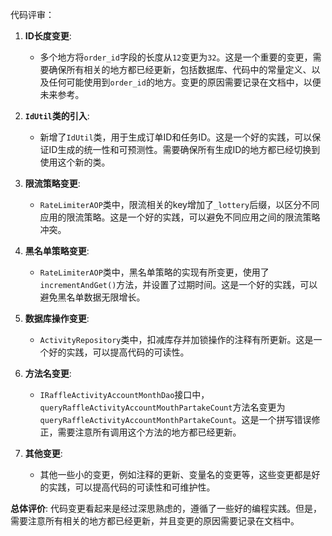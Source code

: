代码评审：

1. **ID长度变更**:
    - 多个地方将`order_id`字段的长度从`12`变更为`32`。这是一个重要的变更，需要确保所有相关的地方都已经更新，包括数据库、代码中的常量定义、以及任何可能使用到`order_id`的地方。变更的原因需要记录在文档中，以便未来参考。

2. **`IdUtil`类的引入**:
    - 新增了`IdUtil`类，用于生成订单ID和任务ID。这是一个好的实践，可以保证ID生成的统一性和可预测性。需要确保所有生成ID的地方都已经切换到使用这个新的类。

3. **限流策略变更**:
    - `RateLimiterAOP`类中，限流相关的key增加了`_lottery`后缀，以区分不同应用的限流策略。这是一个好的实践，可以避免不同应用之间的限流策略冲突。

4. **黑名单策略变更**:
    - `RateLimiterAOP`类中，黑名单策略的实现有所变更，使用了`incrementAndGet()`方法，并设置了过期时间。这是一个好的实践，可以避免黑名单数据无限增长。

5. **数据库操作变更**:
    - `ActivityRepository`类中，扣减库存并加锁操作的注释有所更新。这是一个好的实践，可以提高代码的可读性。

6. **方法名变更**:
    - `IRaffleActivityAccountMonthDao`接口中，`queryRaffleActivityAccountMouthPartakeCount`方法名变更为`queryRaffleActivityAccountMonthPartakeCount`。这是一个拼写错误修正，需要注意所有调用这个方法的地方都已经更新。

7. **其他变更**:
    - 其他一些小的变更，例如注释的更新、变量名的变更等，这些变更都是好的实践，可以提高代码的可读性和可维护性。

**总体评价**:
代码变更看起来是经过深思熟虑的，遵循了一些好的编程实践。但是，需要注意所有相关的地方都已经更新，并且变更的原因需要记录在文档中。